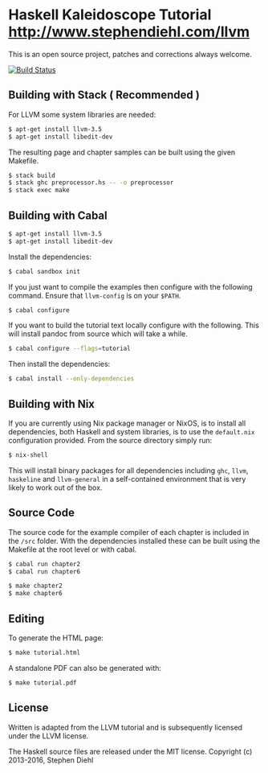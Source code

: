 Haskell Kaleidoscope Tutorial http://www.stephendiehl.com/llvm
===============================================================

This is an open source project, patches and corrections always welcome.

[![Build Status](https://travis-ci.org/sdiehl/kaleidoscope.svg)](https://travis-ci.org/sdiehl/kaleidoscope)

Building with Stack ( Recommended )
-------

For LLVM some system libraries are needed:

```bash
$ apt-get install llvm-3.5
$ apt-get install libedit-dev
```

The resulting page and chapter samples can be built using the given Makefile.

```bash
$ stack build
$ stack ghc preprocessor.hs -- -o preprocessor 
$ stack exec make
```

Building with Cabal
-------

```bash
$ apt-get install llvm-3.5
$ apt-get install libedit-dev
```

Install the dependencies:

```bash
$ cabal sandbox init
```

If you just want to compile the examples then configure with the following command. Ensure that
``llvm-config`` is on your ``$PATH``.

```bash
$ cabal configure
```

If you want to build the tutorial text locally configure with the following. This will install pandoc from
source which will take a while.

```bash
$ cabal configure --flags=tutorial
```

Then install the dependencies:

```bash
$ cabal install --only-dependencies
```

Building with Nix
-------

If you are currently using Nix package manager or NixOS, is to install all
dependencies, both Haskell and system libraries, is to use the ``default.nix``
configuration provided. From the source directory simply run:

```bash
$ nix-shell
```

This will install binary packages for all dependencies including ``ghc``, ``llvm``, ``haskeline`` and
``llvm-general`` in a self-contained environment that is very likely to work out of the box.


Source Code
-----------

The source code for the example compiler of each chapter is included in
the ``/src`` folder. With the dependencies installed these can be built
using the Makefile at the root level or with cabal.

```bash
$ cabal run chapter2
$ cabal run chapter6
```

```bash
$ make chapter2
$ make chapter6
```

Editing
-------

To generate the HTML page:

```bash
$ make tutorial.html
```

A standalone PDF can also be generated with:

```bash
$ make tutorial.pdf
```

License
-------

Written is adapted from the LLVM tutorial and is subsequently licensed under the
LLVM license.

The Haskell source files are released under the MIT license. Copyright (c)
2013-2016, Stephen Diehl

